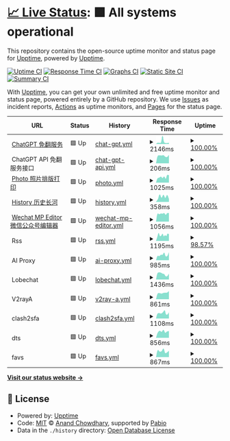 # [📈 Live Status](https://upptime.github.io/upptime): <!--live status--> **🟩 All systems operational**

This repository contains the open-source uptime monitor and status page for [Upptime](https://upptime.js.org), powered by [Upptime](https://github.com/upptime/upptime).

[![Uptime CI](https://github.com/jony4/upptime/workflows/Uptime%20CI/badge.svg)](https://github.com/jony4/upptime/actions?query=workflow%3A%22Uptime+CI%22)
[![Response Time CI](https://github.com/jony4/upptime/workflows/Response%20Time%20CI/badge.svg)](https://github.com/jony4/upptime/actions?query=workflow%3A%22Response+Time+CI%22)
[![Graphs CI](https://github.com/jony4/upptime/workflows/Graphs%20CI/badge.svg)](https://github.com/jony4/upptime/actions?query=workflow%3A%22Graphs+CI%22)
[![Static Site CI](https://github.com/jony4/upptime/workflows/Static%20Site%20CI/badge.svg)](https://github.com/jony4/upptime/actions?query=workflow%3A%22Static+Site+CI%22)
[![Summary CI](https://github.com/jony4/upptime/workflows/Summary%20CI/badge.svg)](https://github.com/jony4/upptime/actions?query=workflow%3A%22Summary+CI%22)

With [Upptime](https://upptime.js.org), you can get your own unlimited and free uptime monitor and status page, powered entirely by a GitHub repository. We use [Issues](https://github.com/upptime/upptime/issues) as incident reports, [Actions](https://github.com/jony4/upptime/actions) as uptime monitors, and [Pages](https://upptime.github.io/upptime) for the status page.

<!--start: status pages-->
<!-- This summary is generated by Upptime (https://github.com/upptime/upptime) -->
<!-- Do not edit this manually, your changes will be overwritten -->
<!-- prettier-ignore -->
| URL | Status | History | Response Time | Uptime |
| --- | ------ | ------- | ------------- | ------ |
| <img alt="" src="https://icons.duckduckgo.com/ip3/chat.jony4.vip.ico" height="13"> [ChatGPT 免翻服务](https://chat.jony4.vip/zh) | 🟩 Up | [chat-gpt.yml](https://github.com/jony4/upptime/commits/HEAD/history/chat-gpt.yml) | <details><summary><img alt="Response time graph" src="./graphs/chat-gpt/response-time-week.png" height="20"> 2146ms</summary><br><a href="https://jony4.github.io/upptime/history/chat-gpt"><img alt="Response time 1210" src="https://img.shields.io/endpoint?url=https%3A%2F%2Fraw.githubusercontent.com%2Fjony4%2Fupptime%2FHEAD%2Fapi%2Fchat-gpt%2Fresponse-time.json"></a><br><a href="https://jony4.github.io/upptime/history/chat-gpt"><img alt="24-hour response time 1336" src="https://img.shields.io/endpoint?url=https%3A%2F%2Fraw.githubusercontent.com%2Fjony4%2Fupptime%2FHEAD%2Fapi%2Fchat-gpt%2Fresponse-time-day.json"></a><br><a href="https://jony4.github.io/upptime/history/chat-gpt"><img alt="7-day response time 2146" src="https://img.shields.io/endpoint?url=https%3A%2F%2Fraw.githubusercontent.com%2Fjony4%2Fupptime%2FHEAD%2Fapi%2Fchat-gpt%2Fresponse-time-week.json"></a><br><a href="https://jony4.github.io/upptime/history/chat-gpt"><img alt="30-day response time 1373" src="https://img.shields.io/endpoint?url=https%3A%2F%2Fraw.githubusercontent.com%2Fjony4%2Fupptime%2FHEAD%2Fapi%2Fchat-gpt%2Fresponse-time-month.json"></a><br><a href="https://jony4.github.io/upptime/history/chat-gpt"><img alt="1-year response time 1210" src="https://img.shields.io/endpoint?url=https%3A%2F%2Fraw.githubusercontent.com%2Fjony4%2Fupptime%2FHEAD%2Fapi%2Fchat-gpt%2Fresponse-time-year.json"></a></details> | <details><summary><a href="https://jony4.github.io/upptime/history/chat-gpt">100.00%</a></summary><a href="https://jony4.github.io/upptime/history/chat-gpt"><img alt="All-time uptime 100.00%" src="https://img.shields.io/endpoint?url=https%3A%2F%2Fraw.githubusercontent.com%2Fjony4%2Fupptime%2FHEAD%2Fapi%2Fchat-gpt%2Fuptime.json"></a><br><a href="https://jony4.github.io/upptime/history/chat-gpt"><img alt="24-hour uptime 100.00%" src="https://img.shields.io/endpoint?url=https%3A%2F%2Fraw.githubusercontent.com%2Fjony4%2Fupptime%2FHEAD%2Fapi%2Fchat-gpt%2Fuptime-day.json"></a><br><a href="https://jony4.github.io/upptime/history/chat-gpt"><img alt="7-day uptime 100.00%" src="https://img.shields.io/endpoint?url=https%3A%2F%2Fraw.githubusercontent.com%2Fjony4%2Fupptime%2FHEAD%2Fapi%2Fchat-gpt%2Fuptime-week.json"></a><br><a href="https://jony4.github.io/upptime/history/chat-gpt"><img alt="30-day uptime 100.00%" src="https://img.shields.io/endpoint?url=https%3A%2F%2Fraw.githubusercontent.com%2Fjony4%2Fupptime%2FHEAD%2Fapi%2Fchat-gpt%2Fuptime-month.json"></a><br><a href="https://jony4.github.io/upptime/history/chat-gpt"><img alt="1-year uptime 100.00%" src="https://img.shields.io/endpoint?url=https%3A%2F%2Fraw.githubusercontent.com%2Fjony4%2Fupptime%2FHEAD%2Fapi%2Fchat-gpt%2Fuptime-year.json"></a></details>
| <img alt="" src="https://icons.duckduckgo.com/ip3/null.ico" height="13"> ChatGPT API 免翻服务接口 | 🟩 Up | [chat-gpt-api.yml](https://github.com/jony4/upptime/commits/HEAD/history/chat-gpt-api.yml) | <details><summary><img alt="Response time graph" src="./graphs/chat-gpt-api/response-time-week.png" height="20"> 206ms</summary><br><a href="https://jony4.github.io/upptime/history/chat-gpt-api"><img alt="Response time 220" src="https://img.shields.io/endpoint?url=https%3A%2F%2Fraw.githubusercontent.com%2Fjony4%2Fupptime%2FHEAD%2Fapi%2Fchat-gpt-api%2Fresponse-time.json"></a><br><a href="https://jony4.github.io/upptime/history/chat-gpt-api"><img alt="24-hour response time 140" src="https://img.shields.io/endpoint?url=https%3A%2F%2Fraw.githubusercontent.com%2Fjony4%2Fupptime%2FHEAD%2Fapi%2Fchat-gpt-api%2Fresponse-time-day.json"></a><br><a href="https://jony4.github.io/upptime/history/chat-gpt-api"><img alt="7-day response time 206" src="https://img.shields.io/endpoint?url=https%3A%2F%2Fraw.githubusercontent.com%2Fjony4%2Fupptime%2FHEAD%2Fapi%2Fchat-gpt-api%2Fresponse-time-week.json"></a><br><a href="https://jony4.github.io/upptime/history/chat-gpt-api"><img alt="30-day response time 215" src="https://img.shields.io/endpoint?url=https%3A%2F%2Fraw.githubusercontent.com%2Fjony4%2Fupptime%2FHEAD%2Fapi%2Fchat-gpt-api%2Fresponse-time-month.json"></a><br><a href="https://jony4.github.io/upptime/history/chat-gpt-api"><img alt="1-year response time 220" src="https://img.shields.io/endpoint?url=https%3A%2F%2Fraw.githubusercontent.com%2Fjony4%2Fupptime%2FHEAD%2Fapi%2Fchat-gpt-api%2Fresponse-time-year.json"></a></details> | <details><summary><a href="https://jony4.github.io/upptime/history/chat-gpt-api">100.00%</a></summary><a href="https://jony4.github.io/upptime/history/chat-gpt-api"><img alt="All-time uptime 100.00%" src="https://img.shields.io/endpoint?url=https%3A%2F%2Fraw.githubusercontent.com%2Fjony4%2Fupptime%2FHEAD%2Fapi%2Fchat-gpt-api%2Fuptime.json"></a><br><a href="https://jony4.github.io/upptime/history/chat-gpt-api"><img alt="24-hour uptime 100.00%" src="https://img.shields.io/endpoint?url=https%3A%2F%2Fraw.githubusercontent.com%2Fjony4%2Fupptime%2FHEAD%2Fapi%2Fchat-gpt-api%2Fuptime-day.json"></a><br><a href="https://jony4.github.io/upptime/history/chat-gpt-api"><img alt="7-day uptime 100.00%" src="https://img.shields.io/endpoint?url=https%3A%2F%2Fraw.githubusercontent.com%2Fjony4%2Fupptime%2FHEAD%2Fapi%2Fchat-gpt-api%2Fuptime-week.json"></a><br><a href="https://jony4.github.io/upptime/history/chat-gpt-api"><img alt="30-day uptime 100.00%" src="https://img.shields.io/endpoint?url=https%3A%2F%2Fraw.githubusercontent.com%2Fjony4%2Fupptime%2FHEAD%2Fapi%2Fchat-gpt-api%2Fuptime-month.json"></a><br><a href="https://jony4.github.io/upptime/history/chat-gpt-api"><img alt="1-year uptime 100.00%" src="https://img.shields.io/endpoint?url=https%3A%2F%2Fraw.githubusercontent.com%2Fjony4%2Fupptime%2FHEAD%2Fapi%2Fchat-gpt-api%2Fuptime-year.json"></a></details>
| <img alt="" src="https://icons.duckduckgo.com/ip3/zhaopian.jony4.vip.ico" height="13"> [Photo 照片排版打印](https://zhaopian.jony4.vip) | 🟩 Up | [photo.yml](https://github.com/jony4/upptime/commits/HEAD/history/photo.yml) | <details><summary><img alt="Response time graph" src="./graphs/photo/response-time-week.png" height="20"> 1025ms</summary><br><a href="https://jony4.github.io/upptime/history/photo"><img alt="Response time 1079" src="https://img.shields.io/endpoint?url=https%3A%2F%2Fraw.githubusercontent.com%2Fjony4%2Fupptime%2FHEAD%2Fapi%2Fphoto%2Fresponse-time.json"></a><br><a href="https://jony4.github.io/upptime/history/photo"><img alt="24-hour response time 778" src="https://img.shields.io/endpoint?url=https%3A%2F%2Fraw.githubusercontent.com%2Fjony4%2Fupptime%2FHEAD%2Fapi%2Fphoto%2Fresponse-time-day.json"></a><br><a href="https://jony4.github.io/upptime/history/photo"><img alt="7-day response time 1025" src="https://img.shields.io/endpoint?url=https%3A%2F%2Fraw.githubusercontent.com%2Fjony4%2Fupptime%2FHEAD%2Fapi%2Fphoto%2Fresponse-time-week.json"></a><br><a href="https://jony4.github.io/upptime/history/photo"><img alt="30-day response time 1066" src="https://img.shields.io/endpoint?url=https%3A%2F%2Fraw.githubusercontent.com%2Fjony4%2Fupptime%2FHEAD%2Fapi%2Fphoto%2Fresponse-time-month.json"></a><br><a href="https://jony4.github.io/upptime/history/photo"><img alt="1-year response time 1079" src="https://img.shields.io/endpoint?url=https%3A%2F%2Fraw.githubusercontent.com%2Fjony4%2Fupptime%2FHEAD%2Fapi%2Fphoto%2Fresponse-time-year.json"></a></details> | <details><summary><a href="https://jony4.github.io/upptime/history/photo">100.00%</a></summary><a href="https://jony4.github.io/upptime/history/photo"><img alt="All-time uptime 100.00%" src="https://img.shields.io/endpoint?url=https%3A%2F%2Fraw.githubusercontent.com%2Fjony4%2Fupptime%2FHEAD%2Fapi%2Fphoto%2Fuptime.json"></a><br><a href="https://jony4.github.io/upptime/history/photo"><img alt="24-hour uptime 100.00%" src="https://img.shields.io/endpoint?url=https%3A%2F%2Fraw.githubusercontent.com%2Fjony4%2Fupptime%2FHEAD%2Fapi%2Fphoto%2Fuptime-day.json"></a><br><a href="https://jony4.github.io/upptime/history/photo"><img alt="7-day uptime 100.00%" src="https://img.shields.io/endpoint?url=https%3A%2F%2Fraw.githubusercontent.com%2Fjony4%2Fupptime%2FHEAD%2Fapi%2Fphoto%2Fuptime-week.json"></a><br><a href="https://jony4.github.io/upptime/history/photo"><img alt="30-day uptime 100.00%" src="https://img.shields.io/endpoint?url=https%3A%2F%2Fraw.githubusercontent.com%2Fjony4%2Fupptime%2FHEAD%2Fapi%2Fphoto%2Fuptime-month.json"></a><br><a href="https://jony4.github.io/upptime/history/photo"><img alt="1-year uptime 100.00%" src="https://img.shields.io/endpoint?url=https%3A%2F%2Fraw.githubusercontent.com%2Fjony4%2Fupptime%2FHEAD%2Fapi%2Fphoto%2Fuptime-year.json"></a></details>
| <img alt="" src="https://icons.duckduckgo.com/ip3/history.jony4.vip.ico" height="13"> [History 历史长河](https://history.jony4.vip) | 🟩 Up | [history.yml](https://github.com/jony4/upptime/commits/HEAD/history/history.yml) | <details><summary><img alt="Response time graph" src="./graphs/history/response-time-week.png" height="20"> 358ms</summary><br><a href="https://jony4.github.io/upptime/history/history"><img alt="Response time 267" src="https://img.shields.io/endpoint?url=https%3A%2F%2Fraw.githubusercontent.com%2Fjony4%2Fupptime%2FHEAD%2Fapi%2Fhistory%2Fresponse-time.json"></a><br><a href="https://jony4.github.io/upptime/history/history"><img alt="24-hour response time 278" src="https://img.shields.io/endpoint?url=https%3A%2F%2Fraw.githubusercontent.com%2Fjony4%2Fupptime%2FHEAD%2Fapi%2Fhistory%2Fresponse-time-day.json"></a><br><a href="https://jony4.github.io/upptime/history/history"><img alt="7-day response time 358" src="https://img.shields.io/endpoint?url=https%3A%2F%2Fraw.githubusercontent.com%2Fjony4%2Fupptime%2FHEAD%2Fapi%2Fhistory%2Fresponse-time-week.json"></a><br><a href="https://jony4.github.io/upptime/history/history"><img alt="30-day response time 263" src="https://img.shields.io/endpoint?url=https%3A%2F%2Fraw.githubusercontent.com%2Fjony4%2Fupptime%2FHEAD%2Fapi%2Fhistory%2Fresponse-time-month.json"></a><br><a href="https://jony4.github.io/upptime/history/history"><img alt="1-year response time 267" src="https://img.shields.io/endpoint?url=https%3A%2F%2Fraw.githubusercontent.com%2Fjony4%2Fupptime%2FHEAD%2Fapi%2Fhistory%2Fresponse-time-year.json"></a></details> | <details><summary><a href="https://jony4.github.io/upptime/history/history">100.00%</a></summary><a href="https://jony4.github.io/upptime/history/history"><img alt="All-time uptime 100.00%" src="https://img.shields.io/endpoint?url=https%3A%2F%2Fraw.githubusercontent.com%2Fjony4%2Fupptime%2FHEAD%2Fapi%2Fhistory%2Fuptime.json"></a><br><a href="https://jony4.github.io/upptime/history/history"><img alt="24-hour uptime 100.00%" src="https://img.shields.io/endpoint?url=https%3A%2F%2Fraw.githubusercontent.com%2Fjony4%2Fupptime%2FHEAD%2Fapi%2Fhistory%2Fuptime-day.json"></a><br><a href="https://jony4.github.io/upptime/history/history"><img alt="7-day uptime 100.00%" src="https://img.shields.io/endpoint?url=https%3A%2F%2Fraw.githubusercontent.com%2Fjony4%2Fupptime%2FHEAD%2Fapi%2Fhistory%2Fuptime-week.json"></a><br><a href="https://jony4.github.io/upptime/history/history"><img alt="30-day uptime 100.00%" src="https://img.shields.io/endpoint?url=https%3A%2F%2Fraw.githubusercontent.com%2Fjony4%2Fupptime%2FHEAD%2Fapi%2Fhistory%2Fuptime-month.json"></a><br><a href="https://jony4.github.io/upptime/history/history"><img alt="1-year uptime 100.00%" src="https://img.shields.io/endpoint?url=https%3A%2F%2Fraw.githubusercontent.com%2Fjony4%2Fupptime%2FHEAD%2Fapi%2Fhistory%2Fuptime-year.json"></a></details>
| <img alt="" src="https://icons.duckduckgo.com/ip3/editor.jony4.vip.ico" height="13"> [Wechat MP Editor 微信公众号编辑器](https://editor.jony4.vip) | 🟩 Up | [wechat-mp-editor.yml](https://github.com/jony4/upptime/commits/HEAD/history/wechat-mp-editor.yml) | <details><summary><img alt="Response time graph" src="./graphs/wechat-mp-editor/response-time-week.png" height="20"> 1056ms</summary><br><a href="https://jony4.github.io/upptime/history/wechat-mp-editor"><img alt="Response time 1021" src="https://img.shields.io/endpoint?url=https%3A%2F%2Fraw.githubusercontent.com%2Fjony4%2Fupptime%2FHEAD%2Fapi%2Fwechat-mp-editor%2Fresponse-time.json"></a><br><a href="https://jony4.github.io/upptime/history/wechat-mp-editor"><img alt="24-hour response time 706" src="https://img.shields.io/endpoint?url=https%3A%2F%2Fraw.githubusercontent.com%2Fjony4%2Fupptime%2FHEAD%2Fapi%2Fwechat-mp-editor%2Fresponse-time-day.json"></a><br><a href="https://jony4.github.io/upptime/history/wechat-mp-editor"><img alt="7-day response time 1056" src="https://img.shields.io/endpoint?url=https%3A%2F%2Fraw.githubusercontent.com%2Fjony4%2Fupptime%2FHEAD%2Fapi%2Fwechat-mp-editor%2Fresponse-time-week.json"></a><br><a href="https://jony4.github.io/upptime/history/wechat-mp-editor"><img alt="30-day response time 1056" src="https://img.shields.io/endpoint?url=https%3A%2F%2Fraw.githubusercontent.com%2Fjony4%2Fupptime%2FHEAD%2Fapi%2Fwechat-mp-editor%2Fresponse-time-month.json"></a><br><a href="https://jony4.github.io/upptime/history/wechat-mp-editor"><img alt="1-year response time 1021" src="https://img.shields.io/endpoint?url=https%3A%2F%2Fraw.githubusercontent.com%2Fjony4%2Fupptime%2FHEAD%2Fapi%2Fwechat-mp-editor%2Fresponse-time-year.json"></a></details> | <details><summary><a href="https://jony4.github.io/upptime/history/wechat-mp-editor">100.00%</a></summary><a href="https://jony4.github.io/upptime/history/wechat-mp-editor"><img alt="All-time uptime 100.00%" src="https://img.shields.io/endpoint?url=https%3A%2F%2Fraw.githubusercontent.com%2Fjony4%2Fupptime%2FHEAD%2Fapi%2Fwechat-mp-editor%2Fuptime.json"></a><br><a href="https://jony4.github.io/upptime/history/wechat-mp-editor"><img alt="24-hour uptime 100.00%" src="https://img.shields.io/endpoint?url=https%3A%2F%2Fraw.githubusercontent.com%2Fjony4%2Fupptime%2FHEAD%2Fapi%2Fwechat-mp-editor%2Fuptime-day.json"></a><br><a href="https://jony4.github.io/upptime/history/wechat-mp-editor"><img alt="7-day uptime 100.00%" src="https://img.shields.io/endpoint?url=https%3A%2F%2Fraw.githubusercontent.com%2Fjony4%2Fupptime%2FHEAD%2Fapi%2Fwechat-mp-editor%2Fuptime-week.json"></a><br><a href="https://jony4.github.io/upptime/history/wechat-mp-editor"><img alt="30-day uptime 100.00%" src="https://img.shields.io/endpoint?url=https%3A%2F%2Fraw.githubusercontent.com%2Fjony4%2Fupptime%2FHEAD%2Fapi%2Fwechat-mp-editor%2Fuptime-month.json"></a><br><a href="https://jony4.github.io/upptime/history/wechat-mp-editor"><img alt="1-year uptime 100.00%" src="https://img.shields.io/endpoint?url=https%3A%2F%2Fraw.githubusercontent.com%2Fjony4%2Fupptime%2FHEAD%2Fapi%2Fwechat-mp-editor%2Fuptime-year.json"></a></details>
| <img alt="" src="https://icons.duckduckgo.com/ip3/null.ico" height="13"> Rss | 🟩 Up | [rss.yml](https://github.com/jony4/upptime/commits/HEAD/history/rss.yml) | <details><summary><img alt="Response time graph" src="./graphs/rss/response-time-week.png" height="20"> 1195ms</summary><br><a href="https://jony4.github.io/upptime/history/rss"><img alt="Response time 992" src="https://img.shields.io/endpoint?url=https%3A%2F%2Fraw.githubusercontent.com%2Fjony4%2Fupptime%2FHEAD%2Fapi%2Frss%2Fresponse-time.json"></a><br><a href="https://jony4.github.io/upptime/history/rss"><img alt="24-hour response time 769" src="https://img.shields.io/endpoint?url=https%3A%2F%2Fraw.githubusercontent.com%2Fjony4%2Fupptime%2FHEAD%2Fapi%2Frss%2Fresponse-time-day.json"></a><br><a href="https://jony4.github.io/upptime/history/rss"><img alt="7-day response time 1195" src="https://img.shields.io/endpoint?url=https%3A%2F%2Fraw.githubusercontent.com%2Fjony4%2Fupptime%2FHEAD%2Fapi%2Frss%2Fresponse-time-week.json"></a><br><a href="https://jony4.github.io/upptime/history/rss"><img alt="30-day response time 991" src="https://img.shields.io/endpoint?url=https%3A%2F%2Fraw.githubusercontent.com%2Fjony4%2Fupptime%2FHEAD%2Fapi%2Frss%2Fresponse-time-month.json"></a><br><a href="https://jony4.github.io/upptime/history/rss"><img alt="1-year response time 992" src="https://img.shields.io/endpoint?url=https%3A%2F%2Fraw.githubusercontent.com%2Fjony4%2Fupptime%2FHEAD%2Fapi%2Frss%2Fresponse-time-year.json"></a></details> | <details><summary><a href="https://jony4.github.io/upptime/history/rss">98.57%</a></summary><a href="https://jony4.github.io/upptime/history/rss"><img alt="All-time uptime 99.90%" src="https://img.shields.io/endpoint?url=https%3A%2F%2Fraw.githubusercontent.com%2Fjony4%2Fupptime%2FHEAD%2Fapi%2Frss%2Fuptime.json"></a><br><a href="https://jony4.github.io/upptime/history/rss"><img alt="24-hour uptime 100.00%" src="https://img.shields.io/endpoint?url=https%3A%2F%2Fraw.githubusercontent.com%2Fjony4%2Fupptime%2FHEAD%2Fapi%2Frss%2Fuptime-day.json"></a><br><a href="https://jony4.github.io/upptime/history/rss"><img alt="7-day uptime 98.57%" src="https://img.shields.io/endpoint?url=https%3A%2F%2Fraw.githubusercontent.com%2Fjony4%2Fupptime%2FHEAD%2Fapi%2Frss%2Fuptime-week.json"></a><br><a href="https://jony4.github.io/upptime/history/rss"><img alt="30-day uptime 99.67%" src="https://img.shields.io/endpoint?url=https%3A%2F%2Fraw.githubusercontent.com%2Fjony4%2Fupptime%2FHEAD%2Fapi%2Frss%2Fuptime-month.json"></a><br><a href="https://jony4.github.io/upptime/history/rss"><img alt="1-year uptime 99.90%" src="https://img.shields.io/endpoint?url=https%3A%2F%2Fraw.githubusercontent.com%2Fjony4%2Fupptime%2FHEAD%2Fapi%2Frss%2Fuptime-year.json"></a></details>
| <img alt="" src="https://icons.duckduckgo.com/ip3/null.ico" height="13"> AI Proxy | 🟩 Up | [ai-proxy.yml](https://github.com/jony4/upptime/commits/HEAD/history/ai-proxy.yml) | <details><summary><img alt="Response time graph" src="./graphs/ai-proxy/response-time-week.png" height="20"> 985ms</summary><br><a href="https://jony4.github.io/upptime/history/ai-proxy"><img alt="Response time 944" src="https://img.shields.io/endpoint?url=https%3A%2F%2Fraw.githubusercontent.com%2Fjony4%2Fupptime%2FHEAD%2Fapi%2Fai-proxy%2Fresponse-time.json"></a><br><a href="https://jony4.github.io/upptime/history/ai-proxy"><img alt="24-hour response time 843" src="https://img.shields.io/endpoint?url=https%3A%2F%2Fraw.githubusercontent.com%2Fjony4%2Fupptime%2FHEAD%2Fapi%2Fai-proxy%2Fresponse-time-day.json"></a><br><a href="https://jony4.github.io/upptime/history/ai-proxy"><img alt="7-day response time 985" src="https://img.shields.io/endpoint?url=https%3A%2F%2Fraw.githubusercontent.com%2Fjony4%2Fupptime%2FHEAD%2Fapi%2Fai-proxy%2Fresponse-time-week.json"></a><br><a href="https://jony4.github.io/upptime/history/ai-proxy"><img alt="30-day response time 969" src="https://img.shields.io/endpoint?url=https%3A%2F%2Fraw.githubusercontent.com%2Fjony4%2Fupptime%2FHEAD%2Fapi%2Fai-proxy%2Fresponse-time-month.json"></a><br><a href="https://jony4.github.io/upptime/history/ai-proxy"><img alt="1-year response time 944" src="https://img.shields.io/endpoint?url=https%3A%2F%2Fraw.githubusercontent.com%2Fjony4%2Fupptime%2FHEAD%2Fapi%2Fai-proxy%2Fresponse-time-year.json"></a></details> | <details><summary><a href="https://jony4.github.io/upptime/history/ai-proxy">100.00%</a></summary><a href="https://jony4.github.io/upptime/history/ai-proxy"><img alt="All-time uptime 100.00%" src="https://img.shields.io/endpoint?url=https%3A%2F%2Fraw.githubusercontent.com%2Fjony4%2Fupptime%2FHEAD%2Fapi%2Fai-proxy%2Fuptime.json"></a><br><a href="https://jony4.github.io/upptime/history/ai-proxy"><img alt="24-hour uptime 100.00%" src="https://img.shields.io/endpoint?url=https%3A%2F%2Fraw.githubusercontent.com%2Fjony4%2Fupptime%2FHEAD%2Fapi%2Fai-proxy%2Fuptime-day.json"></a><br><a href="https://jony4.github.io/upptime/history/ai-proxy"><img alt="7-day uptime 100.00%" src="https://img.shields.io/endpoint?url=https%3A%2F%2Fraw.githubusercontent.com%2Fjony4%2Fupptime%2FHEAD%2Fapi%2Fai-proxy%2Fuptime-week.json"></a><br><a href="https://jony4.github.io/upptime/history/ai-proxy"><img alt="30-day uptime 100.00%" src="https://img.shields.io/endpoint?url=https%3A%2F%2Fraw.githubusercontent.com%2Fjony4%2Fupptime%2FHEAD%2Fapi%2Fai-proxy%2Fuptime-month.json"></a><br><a href="https://jony4.github.io/upptime/history/ai-proxy"><img alt="1-year uptime 100.00%" src="https://img.shields.io/endpoint?url=https%3A%2F%2Fraw.githubusercontent.com%2Fjony4%2Fupptime%2FHEAD%2Fapi%2Fai-proxy%2Fuptime-year.json"></a></details>
| <img alt="" src="https://icons.duckduckgo.com/ip3/null.ico" height="13"> Lobechat | 🟩 Up | [lobechat.yml](https://github.com/jony4/upptime/commits/HEAD/history/lobechat.yml) | <details><summary><img alt="Response time graph" src="./graphs/lobechat/response-time-week.png" height="20"> 1436ms</summary><br><a href="https://jony4.github.io/upptime/history/lobechat"><img alt="Response time 2064" src="https://img.shields.io/endpoint?url=https%3A%2F%2Fraw.githubusercontent.com%2Fjony4%2Fupptime%2FHEAD%2Fapi%2Flobechat%2Fresponse-time.json"></a><br><a href="https://jony4.github.io/upptime/history/lobechat"><img alt="24-hour response time 738" src="https://img.shields.io/endpoint?url=https%3A%2F%2Fraw.githubusercontent.com%2Fjony4%2Fupptime%2FHEAD%2Fapi%2Flobechat%2Fresponse-time-day.json"></a><br><a href="https://jony4.github.io/upptime/history/lobechat"><img alt="7-day response time 1436" src="https://img.shields.io/endpoint?url=https%3A%2F%2Fraw.githubusercontent.com%2Fjony4%2Fupptime%2FHEAD%2Fapi%2Flobechat%2Fresponse-time-week.json"></a><br><a href="https://jony4.github.io/upptime/history/lobechat"><img alt="30-day response time 2048" src="https://img.shields.io/endpoint?url=https%3A%2F%2Fraw.githubusercontent.com%2Fjony4%2Fupptime%2FHEAD%2Fapi%2Flobechat%2Fresponse-time-month.json"></a><br><a href="https://jony4.github.io/upptime/history/lobechat"><img alt="1-year response time 2064" src="https://img.shields.io/endpoint?url=https%3A%2F%2Fraw.githubusercontent.com%2Fjony4%2Fupptime%2FHEAD%2Fapi%2Flobechat%2Fresponse-time-year.json"></a></details> | <details><summary><a href="https://jony4.github.io/upptime/history/lobechat">100.00%</a></summary><a href="https://jony4.github.io/upptime/history/lobechat"><img alt="All-time uptime 99.98%" src="https://img.shields.io/endpoint?url=https%3A%2F%2Fraw.githubusercontent.com%2Fjony4%2Fupptime%2FHEAD%2Fapi%2Flobechat%2Fuptime.json"></a><br><a href="https://jony4.github.io/upptime/history/lobechat"><img alt="24-hour uptime 100.00%" src="https://img.shields.io/endpoint?url=https%3A%2F%2Fraw.githubusercontent.com%2Fjony4%2Fupptime%2FHEAD%2Fapi%2Flobechat%2Fuptime-day.json"></a><br><a href="https://jony4.github.io/upptime/history/lobechat"><img alt="7-day uptime 100.00%" src="https://img.shields.io/endpoint?url=https%3A%2F%2Fraw.githubusercontent.com%2Fjony4%2Fupptime%2FHEAD%2Fapi%2Flobechat%2Fuptime-week.json"></a><br><a href="https://jony4.github.io/upptime/history/lobechat"><img alt="30-day uptime 100.00%" src="https://img.shields.io/endpoint?url=https%3A%2F%2Fraw.githubusercontent.com%2Fjony4%2Fupptime%2FHEAD%2Fapi%2Flobechat%2Fuptime-month.json"></a><br><a href="https://jony4.github.io/upptime/history/lobechat"><img alt="1-year uptime 99.98%" src="https://img.shields.io/endpoint?url=https%3A%2F%2Fraw.githubusercontent.com%2Fjony4%2Fupptime%2FHEAD%2Fapi%2Flobechat%2Fuptime-year.json"></a></details>
| <img alt="" src="https://icons.duckduckgo.com/ip3/null.ico" height="13"> V2rayA | 🟩 Up | [v2ray-a.yml](https://github.com/jony4/upptime/commits/HEAD/history/v2ray-a.yml) | <details><summary><img alt="Response time graph" src="./graphs/v2ray-a/response-time-week.png" height="20"> 861ms</summary><br><a href="https://jony4.github.io/upptime/history/v2ray-a"><img alt="Response time 882" src="https://img.shields.io/endpoint?url=https%3A%2F%2Fraw.githubusercontent.com%2Fjony4%2Fupptime%2FHEAD%2Fapi%2Fv2ray-a%2Fresponse-time.json"></a><br><a href="https://jony4.github.io/upptime/history/v2ray-a"><img alt="24-hour response time 630" src="https://img.shields.io/endpoint?url=https%3A%2F%2Fraw.githubusercontent.com%2Fjony4%2Fupptime%2FHEAD%2Fapi%2Fv2ray-a%2Fresponse-time-day.json"></a><br><a href="https://jony4.github.io/upptime/history/v2ray-a"><img alt="7-day response time 861" src="https://img.shields.io/endpoint?url=https%3A%2F%2Fraw.githubusercontent.com%2Fjony4%2Fupptime%2FHEAD%2Fapi%2Fv2ray-a%2Fresponse-time-week.json"></a><br><a href="https://jony4.github.io/upptime/history/v2ray-a"><img alt="30-day response time 898" src="https://img.shields.io/endpoint?url=https%3A%2F%2Fraw.githubusercontent.com%2Fjony4%2Fupptime%2FHEAD%2Fapi%2Fv2ray-a%2Fresponse-time-month.json"></a><br><a href="https://jony4.github.io/upptime/history/v2ray-a"><img alt="1-year response time 882" src="https://img.shields.io/endpoint?url=https%3A%2F%2Fraw.githubusercontent.com%2Fjony4%2Fupptime%2FHEAD%2Fapi%2Fv2ray-a%2Fresponse-time-year.json"></a></details> | <details><summary><a href="https://jony4.github.io/upptime/history/v2ray-a">100.00%</a></summary><a href="https://jony4.github.io/upptime/history/v2ray-a"><img alt="All-time uptime 100.00%" src="https://img.shields.io/endpoint?url=https%3A%2F%2Fraw.githubusercontent.com%2Fjony4%2Fupptime%2FHEAD%2Fapi%2Fv2ray-a%2Fuptime.json"></a><br><a href="https://jony4.github.io/upptime/history/v2ray-a"><img alt="24-hour uptime 100.00%" src="https://img.shields.io/endpoint?url=https%3A%2F%2Fraw.githubusercontent.com%2Fjony4%2Fupptime%2FHEAD%2Fapi%2Fv2ray-a%2Fuptime-day.json"></a><br><a href="https://jony4.github.io/upptime/history/v2ray-a"><img alt="7-day uptime 100.00%" src="https://img.shields.io/endpoint?url=https%3A%2F%2Fraw.githubusercontent.com%2Fjony4%2Fupptime%2FHEAD%2Fapi%2Fv2ray-a%2Fuptime-week.json"></a><br><a href="https://jony4.github.io/upptime/history/v2ray-a"><img alt="30-day uptime 100.00%" src="https://img.shields.io/endpoint?url=https%3A%2F%2Fraw.githubusercontent.com%2Fjony4%2Fupptime%2FHEAD%2Fapi%2Fv2ray-a%2Fuptime-month.json"></a><br><a href="https://jony4.github.io/upptime/history/v2ray-a"><img alt="1-year uptime 100.00%" src="https://img.shields.io/endpoint?url=https%3A%2F%2Fraw.githubusercontent.com%2Fjony4%2Fupptime%2FHEAD%2Fapi%2Fv2ray-a%2Fuptime-year.json"></a></details>
| <img alt="" src="https://icons.duckduckgo.com/ip3/null.ico" height="13"> clash2sfa | 🟩 Up | [clash2sfa.yml](https://github.com/jony4/upptime/commits/HEAD/history/clash2sfa.yml) | <details><summary><img alt="Response time graph" src="./graphs/clash2sfa/response-time-week.png" height="20"> 1108ms</summary><br><a href="https://jony4.github.io/upptime/history/clash2sfa"><img alt="Response time 1094" src="https://img.shields.io/endpoint?url=https%3A%2F%2Fraw.githubusercontent.com%2Fjony4%2Fupptime%2FHEAD%2Fapi%2Fclash2sfa%2Fresponse-time.json"></a><br><a href="https://jony4.github.io/upptime/history/clash2sfa"><img alt="24-hour response time 790" src="https://img.shields.io/endpoint?url=https%3A%2F%2Fraw.githubusercontent.com%2Fjony4%2Fupptime%2FHEAD%2Fapi%2Fclash2sfa%2Fresponse-time-day.json"></a><br><a href="https://jony4.github.io/upptime/history/clash2sfa"><img alt="7-day response time 1108" src="https://img.shields.io/endpoint?url=https%3A%2F%2Fraw.githubusercontent.com%2Fjony4%2Fupptime%2FHEAD%2Fapi%2Fclash2sfa%2Fresponse-time-week.json"></a><br><a href="https://jony4.github.io/upptime/history/clash2sfa"><img alt="30-day response time 1069" src="https://img.shields.io/endpoint?url=https%3A%2F%2Fraw.githubusercontent.com%2Fjony4%2Fupptime%2FHEAD%2Fapi%2Fclash2sfa%2Fresponse-time-month.json"></a><br><a href="https://jony4.github.io/upptime/history/clash2sfa"><img alt="1-year response time 1094" src="https://img.shields.io/endpoint?url=https%3A%2F%2Fraw.githubusercontent.com%2Fjony4%2Fupptime%2FHEAD%2Fapi%2Fclash2sfa%2Fresponse-time-year.json"></a></details> | <details><summary><a href="https://jony4.github.io/upptime/history/clash2sfa">100.00%</a></summary><a href="https://jony4.github.io/upptime/history/clash2sfa"><img alt="All-time uptime 100.00%" src="https://img.shields.io/endpoint?url=https%3A%2F%2Fraw.githubusercontent.com%2Fjony4%2Fupptime%2FHEAD%2Fapi%2Fclash2sfa%2Fuptime.json"></a><br><a href="https://jony4.github.io/upptime/history/clash2sfa"><img alt="24-hour uptime 100.00%" src="https://img.shields.io/endpoint?url=https%3A%2F%2Fraw.githubusercontent.com%2Fjony4%2Fupptime%2FHEAD%2Fapi%2Fclash2sfa%2Fuptime-day.json"></a><br><a href="https://jony4.github.io/upptime/history/clash2sfa"><img alt="7-day uptime 100.00%" src="https://img.shields.io/endpoint?url=https%3A%2F%2Fraw.githubusercontent.com%2Fjony4%2Fupptime%2FHEAD%2Fapi%2Fclash2sfa%2Fuptime-week.json"></a><br><a href="https://jony4.github.io/upptime/history/clash2sfa"><img alt="30-day uptime 100.00%" src="https://img.shields.io/endpoint?url=https%3A%2F%2Fraw.githubusercontent.com%2Fjony4%2Fupptime%2FHEAD%2Fapi%2Fclash2sfa%2Fuptime-month.json"></a><br><a href="https://jony4.github.io/upptime/history/clash2sfa"><img alt="1-year uptime 100.00%" src="https://img.shields.io/endpoint?url=https%3A%2F%2Fraw.githubusercontent.com%2Fjony4%2Fupptime%2FHEAD%2Fapi%2Fclash2sfa%2Fuptime-year.json"></a></details>
| <img alt="" src="https://icons.duckduckgo.com/ip3/null.ico" height="13"> dts | 🟩 Up | [dts.yml](https://github.com/jony4/upptime/commits/HEAD/history/dts.yml) | <details><summary><img alt="Response time graph" src="./graphs/dts/response-time-week.png" height="20"> 856ms</summary><br><a href="https://jony4.github.io/upptime/history/dts"><img alt="Response time 899" src="https://img.shields.io/endpoint?url=https%3A%2F%2Fraw.githubusercontent.com%2Fjony4%2Fupptime%2FHEAD%2Fapi%2Fdts%2Fresponse-time.json"></a><br><a href="https://jony4.github.io/upptime/history/dts"><img alt="24-hour response time 628" src="https://img.shields.io/endpoint?url=https%3A%2F%2Fraw.githubusercontent.com%2Fjony4%2Fupptime%2FHEAD%2Fapi%2Fdts%2Fresponse-time-day.json"></a><br><a href="https://jony4.github.io/upptime/history/dts"><img alt="7-day response time 856" src="https://img.shields.io/endpoint?url=https%3A%2F%2Fraw.githubusercontent.com%2Fjony4%2Fupptime%2FHEAD%2Fapi%2Fdts%2Fresponse-time-week.json"></a><br><a href="https://jony4.github.io/upptime/history/dts"><img alt="30-day response time 844" src="https://img.shields.io/endpoint?url=https%3A%2F%2Fraw.githubusercontent.com%2Fjony4%2Fupptime%2FHEAD%2Fapi%2Fdts%2Fresponse-time-month.json"></a><br><a href="https://jony4.github.io/upptime/history/dts"><img alt="1-year response time 899" src="https://img.shields.io/endpoint?url=https%3A%2F%2Fraw.githubusercontent.com%2Fjony4%2Fupptime%2FHEAD%2Fapi%2Fdts%2Fresponse-time-year.json"></a></details> | <details><summary><a href="https://jony4.github.io/upptime/history/dts">100.00%</a></summary><a href="https://jony4.github.io/upptime/history/dts"><img alt="All-time uptime 100.00%" src="https://img.shields.io/endpoint?url=https%3A%2F%2Fraw.githubusercontent.com%2Fjony4%2Fupptime%2FHEAD%2Fapi%2Fdts%2Fuptime.json"></a><br><a href="https://jony4.github.io/upptime/history/dts"><img alt="24-hour uptime 100.00%" src="https://img.shields.io/endpoint?url=https%3A%2F%2Fraw.githubusercontent.com%2Fjony4%2Fupptime%2FHEAD%2Fapi%2Fdts%2Fuptime-day.json"></a><br><a href="https://jony4.github.io/upptime/history/dts"><img alt="7-day uptime 100.00%" src="https://img.shields.io/endpoint?url=https%3A%2F%2Fraw.githubusercontent.com%2Fjony4%2Fupptime%2FHEAD%2Fapi%2Fdts%2Fuptime-week.json"></a><br><a href="https://jony4.github.io/upptime/history/dts"><img alt="30-day uptime 100.00%" src="https://img.shields.io/endpoint?url=https%3A%2F%2Fraw.githubusercontent.com%2Fjony4%2Fupptime%2FHEAD%2Fapi%2Fdts%2Fuptime-month.json"></a><br><a href="https://jony4.github.io/upptime/history/dts"><img alt="1-year uptime 100.00%" src="https://img.shields.io/endpoint?url=https%3A%2F%2Fraw.githubusercontent.com%2Fjony4%2Fupptime%2FHEAD%2Fapi%2Fdts%2Fuptime-year.json"></a></details>
| <img alt="" src="https://icons.duckduckgo.com/ip3/null.ico" height="13"> favs | 🟩 Up | [favs.yml](https://github.com/jony4/upptime/commits/HEAD/history/favs.yml) | <details><summary><img alt="Response time graph" src="./graphs/favs/response-time-week.png" height="20"> 867ms</summary><br><a href="https://jony4.github.io/upptime/history/favs"><img alt="Response time 876" src="https://img.shields.io/endpoint?url=https%3A%2F%2Fraw.githubusercontent.com%2Fjony4%2Fupptime%2FHEAD%2Fapi%2Ffavs%2Fresponse-time.json"></a><br><a href="https://jony4.github.io/upptime/history/favs"><img alt="24-hour response time 490" src="https://img.shields.io/endpoint?url=https%3A%2F%2Fraw.githubusercontent.com%2Fjony4%2Fupptime%2FHEAD%2Fapi%2Ffavs%2Fresponse-time-day.json"></a><br><a href="https://jony4.github.io/upptime/history/favs"><img alt="7-day response time 867" src="https://img.shields.io/endpoint?url=https%3A%2F%2Fraw.githubusercontent.com%2Fjony4%2Fupptime%2FHEAD%2Fapi%2Ffavs%2Fresponse-time-week.json"></a><br><a href="https://jony4.github.io/upptime/history/favs"><img alt="30-day response time 869" src="https://img.shields.io/endpoint?url=https%3A%2F%2Fraw.githubusercontent.com%2Fjony4%2Fupptime%2FHEAD%2Fapi%2Ffavs%2Fresponse-time-month.json"></a><br><a href="https://jony4.github.io/upptime/history/favs"><img alt="1-year response time 876" src="https://img.shields.io/endpoint?url=https%3A%2F%2Fraw.githubusercontent.com%2Fjony4%2Fupptime%2FHEAD%2Fapi%2Ffavs%2Fresponse-time-year.json"></a></details> | <details><summary><a href="https://jony4.github.io/upptime/history/favs">100.00%</a></summary><a href="https://jony4.github.io/upptime/history/favs"><img alt="All-time uptime 100.00%" src="https://img.shields.io/endpoint?url=https%3A%2F%2Fraw.githubusercontent.com%2Fjony4%2Fupptime%2FHEAD%2Fapi%2Ffavs%2Fuptime.json"></a><br><a href="https://jony4.github.io/upptime/history/favs"><img alt="24-hour uptime 100.00%" src="https://img.shields.io/endpoint?url=https%3A%2F%2Fraw.githubusercontent.com%2Fjony4%2Fupptime%2FHEAD%2Fapi%2Ffavs%2Fuptime-day.json"></a><br><a href="https://jony4.github.io/upptime/history/favs"><img alt="7-day uptime 100.00%" src="https://img.shields.io/endpoint?url=https%3A%2F%2Fraw.githubusercontent.com%2Fjony4%2Fupptime%2FHEAD%2Fapi%2Ffavs%2Fuptime-week.json"></a><br><a href="https://jony4.github.io/upptime/history/favs"><img alt="30-day uptime 100.00%" src="https://img.shields.io/endpoint?url=https%3A%2F%2Fraw.githubusercontent.com%2Fjony4%2Fupptime%2FHEAD%2Fapi%2Ffavs%2Fuptime-month.json"></a><br><a href="https://jony4.github.io/upptime/history/favs"><img alt="1-year uptime 100.00%" src="https://img.shields.io/endpoint?url=https%3A%2F%2Fraw.githubusercontent.com%2Fjony4%2Fupptime%2FHEAD%2Fapi%2Ffavs%2Fuptime-year.json"></a></details>

<!--end: status pages-->

[**Visit our status website →**](https://upptime.github.io/upptime)

## 📄 License

- Powered by: [Upptime](https://github.com/upptime/upptime)
- Code: [MIT](./LICENSE) © [Anand Chowdhary](https://anandchowdhary.com), supported by [Pabio](https://pabio.com)
- Data in the `./history` directory: [Open Database License](https://opendatacommons.org/licenses/odbl/1-0/)
